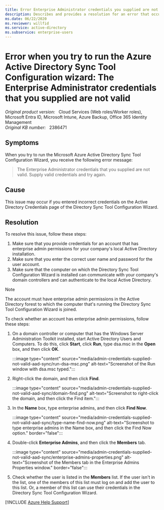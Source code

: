 ```yaml
---
title: Error Enterprise Administrator credentials you supplied are not valid when you try to run the Azure Active Directory Sync Tool Configuration wizard
description: Describes and provides a resolution for an error that occurs when you run the Azure Active Directory Sync Tool Configuration Wizard.
ms.date: 06/22/2020
ms.reviewer: willfid
ms.service: active-directory
ms.subservice: enterprise-users
---
```

# Error when you try to run the Azure Active Directory Sync Tool Configuration wizard: The Enterprise Administrator credentials that you supplied are not valid

_Original product version:_ &nbsp; Cloud Services (Web roles/Worker roles), Microsoft Entra ID, Microsoft Intune, Azure Backup, Office 365 Identity Management  
_Original KB number:_ &nbsp; 2386471

## Symptoms

When you try to run the Microsoft Azure Active Directory Sync Tool Configuration Wizard, you receive the following error message:

> The Enterprise Administrator credentials that you supplied are not valid. Supply valid credentials and try again.

## Cause

This issue may occur if you entered incorrect credentials on the Active Directory Credentials page of the Directory Sync Tool Configuration Wizard.

## Resolution

To resolve this issue, follow these steps:

1. Make sure that you provide credentials for an account that has enterprise admin permissions for your company's local Active Directory installation.
2. Make sure that you enter the correct user name and password for the user account.
3. Make sure that the computer on which the Directory Sync Tool Configuration Wizard is installed can communicate with your company's domain controllers and can authenticate to the local Active Directory.

> [!NOTE]
> The account must have enterprise admin permissions in the Active Directory forest to which the computer that's running the Directory Sync Tool Configuration Wizard is joined.

To check whether an account has enterprise admin permissions, follow these steps:

1. On a domain controller or computer that has the Windows Server Administration Toolkit installed, start Active Directory Users and Computers. To do this, click **Start**, click **Run**, type dsa.msc in the **Open** box, and then click **OK**.

    :::image type="content" source="media/admin-credentials-supplied-not-valid-aad-sync/run-dsa-msc.png" alt-text="Screenshot of the Run window with dsa.msc typed.":::

2. Right-click the domain, and then click **Find**.

   :::image type="content" source="media/admin-credentials-supplied-not-valid-aad-sync/domain-find.png" alt-text="Screenshot to right-click the domain, and then click the Find item.":::

3. In the **Name** box, type enterprise admins, and then click **Find Now**.

    :::image type="content" source="media/admin-credentials-supplied-not-valid-aad-sync/type-name-find-now.png" alt-text="Screenshot to type enterprise admins in the Name box, and then click the Find Now option." border="false":::

4. Double-click **Enterprise Admins**, and then click the **Members** tab.

    :::image type="content" source="media/admin-credentials-supplied-not-valid-aad-sync/enterprise-admins-properties.png" alt-text="Screenshot of the Members tab in the Enterprise Admins Properties window." border="false":::

5. Check whether the user is listed in the **Members** list. If the user isn't in the list, one of the members of this list must log on and add the user to this list. Or, a member of this list can use their credentials in the Directory Sync Tool Configuration Wizard.

[!INCLUDE [Azure Help Support](../../../includes/azure-help-support.md)]
